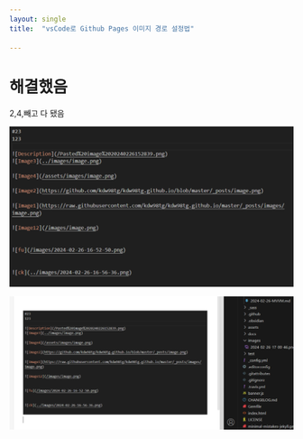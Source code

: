 ```yaml
---
layout: single
title:  "vsCode로 Github Pages 이미지 경로 설정법"

---
```


# 해결했음

2,4,빼고 다 됐음

  
  
  

![마크다운 이미지 경로](../images/2024-02-26-17-00-46.png)

![마크다운 이미지2](../images/Pasted%20image%2020240226170929.png)